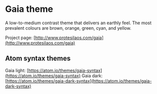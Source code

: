 # Gaia theme

A low-to-medium contrast theme that delivers an earthly feel. The most prevalent colours are brown, orange, green, cyan, and yellow.

Project page: [http://www.protesilaos.com/gaia](http://www.protesilaos.com/gaia)

## Atom syntax themes

Gaia light: [https://atom.io/themes/gaia-syntax](https://atom.io/themes/gaia-syntax)
Gaia dark: [https://atom.io/themes/gaia-dark-syntax](https://atom.io/themes/gaia-dark-syntax)

